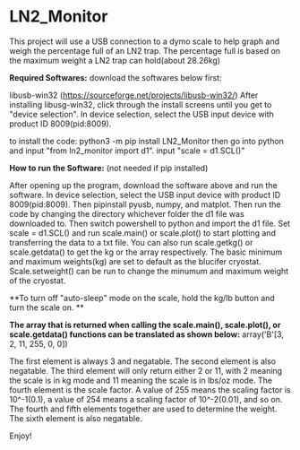 # LN2_Monitor
This project will use a USB connection to a dymo scale to help graph and weigh the percentage full of an LN2 trap. The percentage full is based on the maximum weight a LN2 trap can hold(about 28.26kg)

**Required Softwares:**
download the softwares below first:

libusb-win32 (https://sourceforge.net/projects/libusb-win32/)
After installing libusg-win32, click through the install screens until you get to "device selection". In device selection, select the USB input device with product ID 8009(pid:8009). 

to install the code: python3 -m pip install LN2_Monitor
then go into python and input "from ln2_monitor import d1". 
input "scale = d1.SCL()"

**How to run the Software:** (not needed if pip installed)

After opening up the program, download the software above and run the software. In device selection, select the USB input device with product ID 8009(pid:8009). Then pipinstall pyusb, numpy, and matplot. Then run the code by changing the directory whichever folder the d1 file was downloaded to. Then switch powershell to python and import the d1 file. Set scale = d1.SCL() and run scale.main() or scale.plot() to start plotting and transferring the data to a txt file. You can also run scale.getkg() or scale.getdata() to get the kg or the array respectively. The basic minimum and maximum weights(kg) are set to default as the blucifer cryostat. Scale.setweight() can be run to change the minumum and maximum weight of the cryostat.

**To turn off "auto-sleep" mode on the scale, hold the kg/lb button and turn the scale on. **

**The array that is returned when calling the scale.main(), scale.plot(), or scale.getdata() functions can be translated as shown below:**
array('B'[3, 2, 11, 255, 0, 0])

The first element is always 3 and negatable.
The second element is also negatable.
The third element will only return either 2 or 11, with 2 meaning the scale is in kg mode and 11 meaning the scale is in lbs/oz mode.
The fourth element is the scale factor. A value of 255 means the scaling factor is 10^-1(0.1), a value of 254 means a scaling factor of 10^-2(0.01), and so on. 
The fourth and fifth elements together are used to determine the weight.
The sixth element is also negatable. 

Enjoy!
